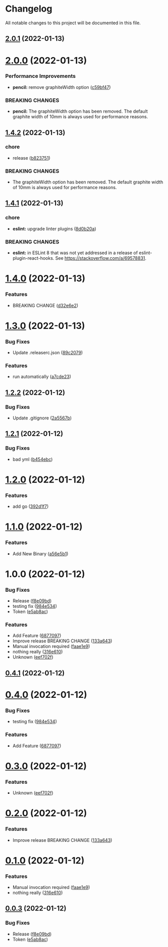 # Changelog

All notable changes to this project will be documented in this file.

## [2.0.1](https://github.com/bbernays/changelog-automation-test/compare/v2.0.0...v2.0.1) (2022-01-13)

# [2.0.0](https://github.com/bbernays/changelog-automation-test/compare/v1.4.2...v2.0.0) (2022-01-13)


### Performance Improvements

* **pencil:** remove graphiteWidth option ([c59bf47](https://github.com/bbernays/changelog-automation-test/commit/c59bf47b9a839c17e6c1c81843b23b42ad505062))


### BREAKING CHANGES

* **pencil:** The graphiteWidth option has been removed.
The default graphite width of 10mm is always used for performance reasons.

## [1.4.2](https://github.com/bbernays/changelog-automation-test/compare/v1.4.1...v1.4.2) (2022-01-13)


### chore

* release ([b823751](https://github.com/bbernays/changelog-automation-test/commit/b82375191d03b3e3442d271933a82930de27966a))


### BREAKING CHANGES

* The graphiteWidth option has been removed.
The default graphite width of 10mm is always used for performance reasons.

## [1.4.1](https://github.com/bbernays/changelog-automation-test/compare/v1.4.0...v1.4.1) (2022-01-13)


### chore

* **eslint:** upgrade linter plugins ([8d0b20a](https://github.com/bbernays/changelog-automation-test/commit/8d0b20a05eda59816ecad647f3d86164be6dd576))


### BREAKING CHANGES

* **eslint:** in ESLint 8 that was not yet addressed in a release of eslint-plugin-react-hooks.
See https://stackoverflow.com/a/69578831.

# [1.4.0](https://github.com/bbernays/changelog-automation-test/compare/v1.3.0...v1.4.0) (2022-01-13)


### Features

* BREAKING CHANGE ([d32e6e2](https://github.com/bbernays/changelog-automation-test/commit/d32e6e221c50c8e894d54da8826cd4cc1902f023))

# [1.3.0](https://github.com/bbernays/changelog-automation-test/compare/v1.2.2...v1.3.0) (2022-01-13)


### Bug Fixes

* Update .releaserc.json ([89c2079](https://github.com/bbernays/changelog-automation-test/commit/89c207916228aef8888a77759fbf8fd8099261cc))


### Features

* run automatically ([a7cde23](https://github.com/bbernays/changelog-automation-test/commit/a7cde23fb569f0f8095361cabb3f0d400138dc66))

## [1.2.2](https://github.com/bbernays/changelog-automation-test/compare/v1.2.1...v1.2.2) (2022-01-12)


### Bug Fixes

* Update .gitignore ([2a5567b](https://github.com/bbernays/changelog-automation-test/commit/2a5567bf826e0d328c12527387e867566366400b))

## [1.2.1](https://github.com/bbernays/changelog-automation-test/compare/v1.2.0...v1.2.1) (2022-01-12)


### Bug Fixes

* bad yml ([b454ebc](https://github.com/bbernays/changelog-automation-test/commit/b454ebc079e35b2b9596f65a770c6c43330c871f))

# [1.2.0](https://github.com/bbernays/changelog-automation-test/compare/v1.1.0...v1.2.0) (2022-01-12)


### Features

* add go ([392d1f7](https://github.com/bbernays/changelog-automation-test/commit/392d1f778c47502504e512cc59fe0ca596b9c5a1))

# [1.1.0](https://github.com/bbernays/changelog-automation-test/compare/v1.0.0...v1.1.0) (2022-01-12)


### Features

* Add New Binary ([a56e5b1](https://github.com/bbernays/changelog-automation-test/commit/a56e5b1ef7cc78707de3c6b6816cb5973f387d5a))

# 1.0.0 (2022-01-12)


### Bug Fixes

* Release ([f8e09bd](https://github.com/bbernays/changelog-automation-test/commit/f8e09bde95ebed6c7e0eb5f693d1b799373db020))
* testing fix ([984e534](https://github.com/bbernays/changelog-automation-test/commit/984e534d747fbd7451b198f35a22bedeae2ff7da))
* Token ([e5ab8ac](https://github.com/bbernays/changelog-automation-test/commit/e5ab8acd0c25118d00b46b3949c5e9e9b5912f94))


### Features

* Add Feature ([6877097](https://github.com/bbernays/changelog-automation-test/commit/687709722e7d3baf436260112d9710fd84fb7061))
* Improve release BREAKING CHANGE ([133a643](https://github.com/bbernays/changelog-automation-test/commit/133a643057adf6fb9c444ebf87b3fc23c0e761c9))
* Manual invocation required ([faae1e9](https://github.com/bbernays/changelog-automation-test/commit/faae1e9bc020e0f837077ef0b15e26a97dd17f03))
* nothing really ([316e610](https://github.com/bbernays/changelog-automation-test/commit/316e6102004c784523a8b799c082f3d0c456ad31))
* Unknown ([eef702f](https://github.com/bbernays/changelog-automation-test/commit/eef702f61b70d183bdfce21ff1878e4c3c971dee))

## [0.4.1](https://github.com/bbernays/changelog-automation-test/compare/v0.4.0...v0.4.1) (2022-01-12)

# [0.4.0](https://github.com/bbernays/changelog-automation-test/compare/v0.3.0...v0.4.0) (2022-01-12)


### Bug Fixes

* testing fix ([984e534](https://github.com/bbernays/changelog-automation-test/commit/984e534d747fbd7451b198f35a22bedeae2ff7da))


### Features

* Add Feature ([6877097](https://github.com/bbernays/changelog-automation-test/commit/687709722e7d3baf436260112d9710fd84fb7061))

# [0.3.0](https://github.com/bbernays/changelog-automation-test/compare/v0.2.0...v0.3.0) (2022-01-12)


### Features

* Unknown ([eef702f](https://github.com/bbernays/changelog-automation-test/commit/eef702f61b70d183bdfce21ff1878e4c3c971dee))

# [0.2.0](https://github.com/bbernays/changelog-automation-test/compare/v0.1.0...v0.2.0) (2022-01-12)


### Features

* Improve release BREAKING CHANGE ([133a643](https://github.com/bbernays/changelog-automation-test/commit/133a643057adf6fb9c444ebf87b3fc23c0e761c9))

# [0.1.0](https://github.com/bbernays/changelog-automation-test/compare/v0.0.3...v0.1.0) (2022-01-12)


### Features

* Manual invocation required ([faae1e9](https://github.com/bbernays/changelog-automation-test/commit/faae1e9bc020e0f837077ef0b15e26a97dd17f03))
* nothing really ([316e610](https://github.com/bbernays/changelog-automation-test/commit/316e6102004c784523a8b799c082f3d0c456ad31))

## [0.0.3](https://github.com/bbernays/changelog-automation-test/compare/v0.0.2...v0.0.3) (2022-01-12)


### Bug Fixes

* Release ([f8e09bd](https://github.com/bbernays/changelog-automation-test/commit/f8e09bde95ebed6c7e0eb5f693d1b799373db020))
* Token ([e5ab8ac](https://github.com/bbernays/changelog-automation-test/commit/e5ab8acd0c25118d00b46b3949c5e9e9b5912f94))
